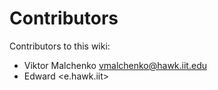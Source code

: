 # Contributors

Contributors to this wiki:

- Viktor Malchenko <vmalchenko@hawk.iit.edu>
- Edward <e.hawk.iit>
